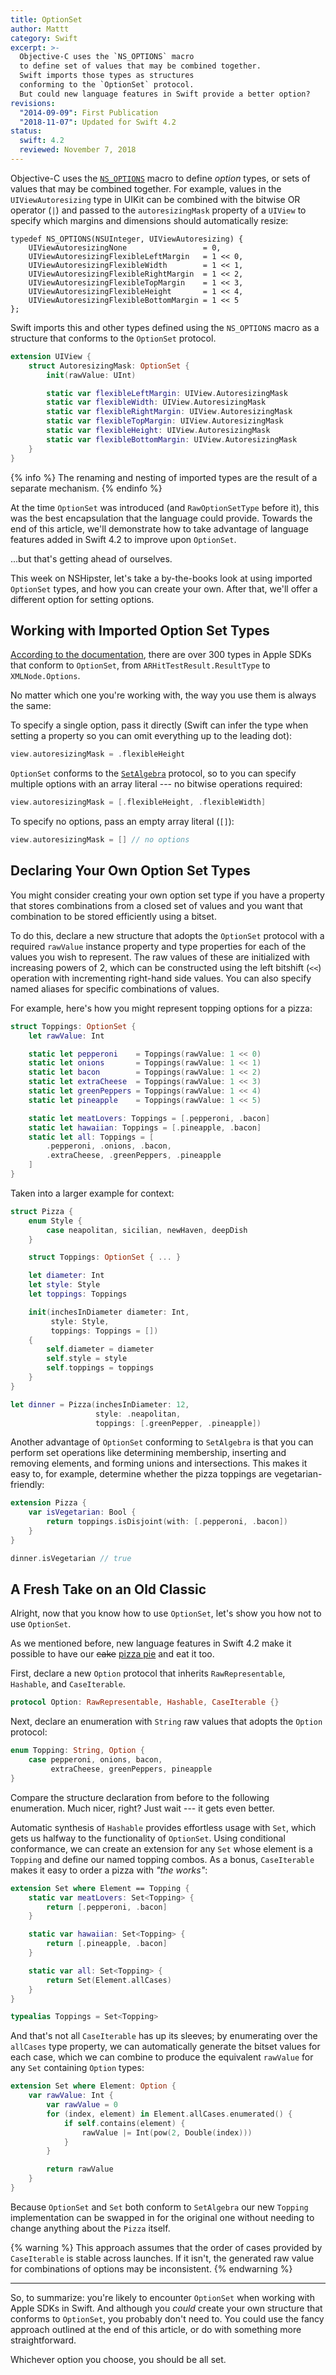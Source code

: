 ```yaml
---
title: OptionSet
author: Mattt
category: Swift
excerpt: >-
  Objective-C uses the `NS_OPTIONS` macro
  to define set of values that may be combined together.
  Swift imports those types as structures 
  conforming to the `OptionSet` protocol.
  But could new language features in Swift provide a better option?
revisions:
  "2014-09-09": First Publication
  "2018-11-07": Updated for Swift 4.2
status:
  swift: 4.2
  reviewed: November 7, 2018
---
```


Objective-C uses the
[`NS_OPTIONS`](https://nshipster.com/ns_enum-ns_options/)
macro to define <dfn>option</dfn> types,
or sets of values that may be combined together.
For example,
values in the `UIViewAutoresizing` type in UIKit
can be combined with the bitwise OR operator (`|`)
and passed to the `autoresizingMask` property of a `UIView`
to specify which margins and dimensions should automatically resize:

```objc
typedef NS_OPTIONS(NSUInteger, UIViewAutoresizing) {
    UIViewAutoresizingNone                 = 0,
    UIViewAutoresizingFlexibleLeftMargin   = 1 << 0,
    UIViewAutoresizingFlexibleWidth        = 1 << 1,
    UIViewAutoresizingFlexibleRightMargin  = 1 << 2,
    UIViewAutoresizingFlexibleTopMargin    = 1 << 3,
    UIViewAutoresizingFlexibleHeight       = 1 << 4,
    UIViewAutoresizingFlexibleBottomMargin = 1 << 5
};
```

Swift imports this and other types defined using the `NS_OPTIONS` macro
as a structure that conforms to the `OptionSet` protocol.

```swift
extension UIView {
    struct AutoresizingMask: OptionSet {
        init(rawValue: UInt)

        static var flexibleLeftMargin: UIView.AutoresizingMask
        static var flexibleWidth: UIView.AutoresizingMask
        static var flexibleRightMargin: UIView.AutoresizingMask
        static var flexibleTopMargin: UIView.AutoresizingMask
        static var flexibleHeight: UIView.AutoresizingMask
        static var flexibleBottomMargin: UIView.AutoresizingMask
    }
}
```

{% info %}
The renaming and nesting of imported types
are the result of a separate mechanism.
{% endinfo %}

At the time `OptionSet` was introduced (and `RawOptionSetType` before it),
this was the best encapsulation that the language could provide.
Towards the end of this article,
we'll demonstrate how to take advantage of
language features added in Swift 4.2
to improve upon `OptionSet`.

...but that's getting ahead of ourselves.

This week on NSHipster,
let's take a by-the-books look at using imported `OptionSet` types,
and how you can create your own.
After that, we'll offer a different option
for setting options.

## Working with Imported Option Set Types

[According to the documentation](https://developer.apple.com/documentation/swift/optionset),
there are over 300 types in Apple SDKs that conform to `OptionSet`,
from `ARHitTestResult.ResultType` to `XMLNode.Options`.

No matter which one you're working with,
the way you use them is always the same:

To specify a single option,
pass it directly
(Swift can infer the type when setting a property
so you can omit everything up to the leading dot):

```swift
view.autoresizingMask = .flexibleHeight
```

`OptionSet` conforms to the
[`SetAlgebra`](https://developer.apple.com/documentation/swift/setalgebra)
protocol,
so to you can specify multiple options with an array literal ---
no bitwise operations required:

```swift
view.autoresizingMask = [.flexibleHeight, .flexibleWidth]
```

To specify no options,
pass an empty array literal (`[]`):

```swift
view.autoresizingMask = [] // no options
```

## Declaring Your Own Option Set Types

You might consider creating your own option set type
if you have a property that stores combinations from a closed set of values
and you want that combination to be stored efficiently using a bitset.

To do this,
declare a new structure that adopts the `OptionSet` protocol
with a required `rawValue` instance property
and type properties for each of the values you wish to represent.
The raw values of these are initialized with increasing powers of 2,
which can be constructed using the left bitshift (`<<`) operation
with incrementing right-hand side values.
You can also specify named aliases for specific combinations of values.

For example,
here's how you might represent topping options for a pizza:

```swift
struct Toppings: OptionSet {
    let rawValue: Int

    static let pepperoni    = Toppings(rawValue: 1 << 0)
    static let onions       = Toppings(rawValue: 1 << 1)
    static let bacon        = Toppings(rawValue: 1 << 2)
    static let extraCheese  = Toppings(rawValue: 1 << 3)
    static let greenPeppers = Toppings(rawValue: 1 << 4)
    static let pineapple    = Toppings(rawValue: 1 << 5)

    static let meatLovers: Toppings = [.pepperoni, .bacon]
    static let hawaiian: Toppings = [.pineapple, .bacon]
    static let all: Toppings = [
        .pepperoni, .onions, .bacon,
        .extraCheese, .greenPeppers, .pineapple
    ]
}
```

Taken into a larger example for context:

```swift
struct Pizza {
    enum Style {
        case neapolitan, sicilian, newHaven, deepDish
    }

    struct Toppings: OptionSet { ... }

    let diameter: Int
    let style: Style
    let toppings: Toppings

    init(inchesInDiameter diameter: Int,
         style: Style,
         toppings: Toppings = [])
    {
        self.diameter = diameter
        self.style = style
        self.toppings = toppings
    }
}

let dinner = Pizza(inchesInDiameter: 12,
                   style: .neapolitan,
                   toppings: [.greenPepper, .pineapple])
```

Another advantage of `OptionSet` conforming to `SetAlgebra` is that
you can perform set operations like determining membership,
inserting and removing elements,
and forming unions and intersections.
This makes it easy to, for example,
determine whether the pizza toppings are vegetarian-friendly:

```swift
extension Pizza {
    var isVegetarian: Bool {
        return toppings.isDisjoint(with: [.pepperoni, .bacon])
    }
}

dinner.isVegetarian // true
```

## A Fresh Take on an Old Classic

Alright, now that you know how to use `OptionSet`,
let's show you how not to use `OptionSet`.

As we mentioned before,
new language features in Swift 4.2 make it possible
to have our <del>cake</del> <ins>pizza pie</ins> and eat it too.

First, declare a new `Option` protocol
that inherits `RawRepresentable`, `Hashable`, and `CaseIterable`.

```Swift
protocol Option: RawRepresentable, Hashable, CaseIterable {}
```

Next, declare an enumeration with `String` raw values
that adopts the `Option` protocol:

```swift
enum Topping: String, Option {
    case pepperoni, onions, bacon,
         extraCheese, greenPeppers, pineapple
}
```

Compare the structure declaration from before
to the following enumeration.
Much nicer, right?
Just wait --- it gets even better.

Automatic synthesis of `Hashable` provides effortless usage with `Set`,
which gets us halfway to the functionality of `OptionSet`.
Using conditional conformance,
we can create an extension for any `Set` whose element is a `Topping`
and define our named topping combos.
As a bonus, `CaseIterable` makes it easy to order a pizza with _"the works"_:

```swift
extension Set where Element == Topping {
    static var meatLovers: Set<Topping> {
        return [.pepperoni, .bacon]
    }

    static var hawaiian: Set<Topping> {
        return [.pineapple, .bacon]
    }

    static var all: Set<Topping> {
        return Set(Element.allCases)
    }
}

typealias Toppings = Set<Topping>
```

And that's not all `CaseIterable` has up its sleeves;
by enumerating over the `allCases` type property,
we can automatically generate the bitset values for each case,
which we can combine to produce the equivalent `rawValue`
for any `Set` containing `Option` types:

```swift
extension Set where Element: Option {
    var rawValue: Int {
        var rawValue = 0
        for (index, element) in Element.allCases.enumerated() {
            if self.contains(element) {
                rawValue |= Int(pow(2, Double(index)))
            }
        }

        return rawValue
    }
}
```

Because `OptionSet` and `Set` both conform to `SetAlgebra`
our new `Topping` implementation can be swapped in for the original one
without needing to change anything about the `Pizza` itself.

{% warning %}
This approach assumes that the order of cases provided by `CaseIterable`
is stable across launches.
If it isn't, the generated raw value for combinations of options
may be inconsistent.
{% endwarning %}

---

So, to summarize:
you're likely to encounter `OptionSet`
when working with Apple SDKs in Swift.
And although you _could_ create your own structure that conforms to `OptionSet`,
you probably don't need to.
You could use the fancy approach outlined at the end of this article,
or do with something more straightforward.

Whichever option you choose,
you should be all set.
